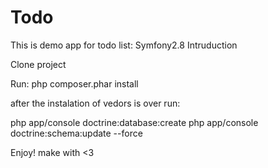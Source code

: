 # Todo
This is demo app for todo list: Symfony2.8 Intruduction

Clone project

Run: php composer.phar install

after the instalation of vedors is over run:

php app/console doctrine:database:create php app/console doctrine:schema:update --force

Enjoy! make with <3
